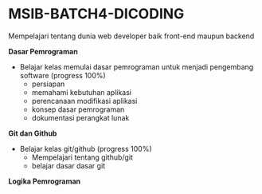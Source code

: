# MSIB-BATCH4-DICODING

Mempelajari tentang dunia web developer baik front-end maupun backend

**Dasar Pemrograman**

- Belajar kelas memulai dasar pemrograman untuk menjadi pengembang software (progress 100%)
  - persiapan
  - memahami kebutuhan aplikasi
  - perencanaan modifikasi aplikasi
  - konsep dasar pemrograman
  - dokumentasi perangkat lunak

**Git dan Github**

- Belajar kelas git/github (progress 100%)
  - Mempelajari tentang github/git
  - belajar dasar dasar git

**Logika Pemrograman**
